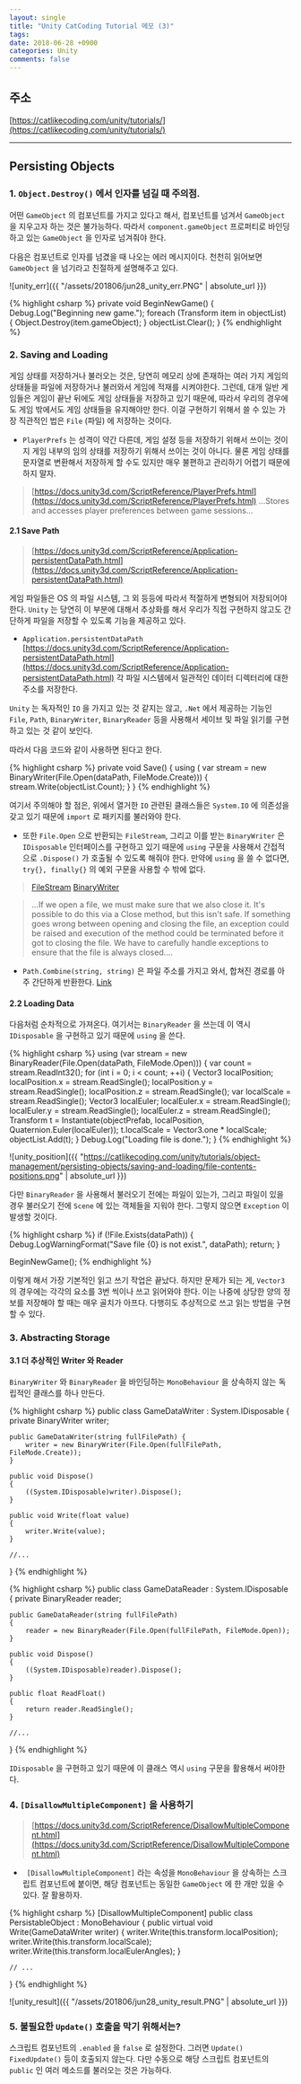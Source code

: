 ```yaml
---
layout: single
title: "Unity CatCoding Tutorial 메모 (3)"
tags: 
date: 2018-06-28 +0900
categories: Unity
comments: false
---
```

<script type="text/javascript"
    src="http://cdn.mathjax.org/mathjax/latest/MathJax.js?config=TeX-AMS-MML_HTMLorMML">
</script>

## 주소

[https://catlikecoding.com/unity/tutorials/](https://catlikecoding.com/unity/tutorials/)

---

## Persisting Objects

### 1. `Object.Destroy()` 에서 인자를 넘길 때 주의점.

어떤 `GameObject` 의 컴포넌트를 가지고 있다고 해서, 컴포넌트를 넘겨서 `GameObject` 을 지우고자 하는 것은 불가능하다. 따라서 `component.gameObject` 프로퍼티로 바인딩하고 있는 `GameObject` 을 인자로 넘겨줘야 한다.

다음은 컴포넌트로 인자를 넘겼을 때 나오는 에러 메시지이다. 천천히 읽어보면 `GameObject` 을 넘기라고 친절하게 설명해주고 있다.

![unity_err]({{ "/assets/201806/jun28_unity_err.PNG" | absolute_url }})

{% highlight csharp %}
private void BeginNewGame()
{
    Debug.Log("Beginning new game.");
    foreach (Transform item in objectList)
    {
        Object.Destroy(item.gameObject);
    }
    objectList.Clear();
}
{% endhighlight %}

### 2. Saving and Loading

게임 상태를 저장하거나 불러오는 것은, 당연히 메모리 상에 존재하는 여러 가지 게임의 상태들을 파일에 저장하거나 불러와서 게임에 적재를 시켜야한다. 그런데, 대개 일반 게임들은 게임이 끝난 뒤에도 게임 상태들을 저장하고 있기 때문에, 따라서 우리의 경우에도 게임 밖에서도 게임 상태들을 유지해야만 한다. 이걸 구현하기 위해서 쓸 수 있는 가장 직관적인 법은 `File` (파일) 에 저장하는 것이다.

* `PlayerPrefs` 는 성격이 약간 다른데, 게임 설정 등을 저장하기 위해서 쓰이는 것이지 게임 내부의 임의 상태를 저장하기 위해서 쓰이는 것이 아니다. 물론 게임 상태를 문자열로 변환해서 저장하게 할 수도 있지만 매우 불편하고 관리하기 어렵기 때문에 하지 말자.

> [https://docs.unity3d.com/ScriptReference/PlayerPrefs.html](https://docs.unity3d.com/ScriptReference/PlayerPrefs.html)
  ...Stores and accesses player preferences between game sessions...

#### 2.1 Save Path

> [https://docs.unity3d.com/ScriptReference/Application-persistentDataPath.html](https://docs.unity3d.com/ScriptReference/Application-persistentDataPath.html)

게임 파일들은 OS 의 파일 시스템, 그 외 등등에 따라서 적절하게 변형되어 저장되어야 한다. `Unity` 는 당연히 이 부분에 대해서 추상화를 해서 우리가 직접 구현하지 않고도 간단하게 파일을 저장할 수 있도록 기능을 제공하고 있다.

* `Application.persistentDataPath`
  [https://docs.unity3d.com/ScriptReference/Application-persistentDataPath.html](https://docs.unity3d.com/ScriptReference/Application-persistentDataPath.html)
  각 파일 시스템에서 일관적인 데이터 디렉터리에 대한 주소를 저장한다. 

`Unity` 는 독자적인 `IO` 을 가지고 있는 것 같지는 않고, `.Net` 에서 제공하는 기능인 `File`, `Path`, `BinaryWriter`, `BinaryReader` 등을 사용해서 세이브 및 파일 읽기를 구현하고 있는 것 같이 보인다.

따라서 다음 코드와 같이 사용하면 된다고 한다.

{% highlight csharp %}
private void Save()
{
    using (
        var stream = new BinaryWriter(File.Open(dataPath, FileMode.Create))) {
        stream.Write(objectList.Count);
    }
}
{% endhighlight %}

여기서 주의해야 할 점은, 위에서 열거한 `IO` 관련된 클래스들은 `System.IO` 에 의존성을 갖고 있기 때문에 `import` 로 패키지를 불러와야 한다.

* 또한 `File.Open` 으로 반환되는 `FileStream`, 그리고 이를 받는 `BinaryWriter` 은 `IDisposable` 인터페이스를 구현하고 있기 때문에 `using` 구문을 사용해서 간접적으로 `.Dispose()` 가 호출될 수 있도록 해줘야 한다. 만약에 `using` 을 쓸 수 없다면, `try{}, finally{}` 의 예외 구문을 사용할 수 밖에 없다.

> [FileStream](https://msdn.microsoft.com/en-us/library/system.io.filestream.aspx)
  [BinaryWriter](https://msdn.microsoft.com/en-us/library/system.io.binarywriter(v=vs.110).aspx)

> ...If we open a file, we must make sure that we also close it. It's possible to do this via a Close method, but this isn't safe. If something goes wrong between opening and closing the file, an exception could be raised and execution of the method could be terminated before it got to closing the file. We have to carefully handle exceptions to ensure that the file is always closed....

* `Path.Combine(string, string)` 은 파일 주소를 가지고 와서, 합쳐진 경로를 아주 간단하게 반환한다.
  [Link](https://msdn.microsoft.com/en-us/library/fyy7a5kt.aspx)

#### 2.2 Loading Data

다음처럼 순차적으로 가져온다. 여기서는 `BinaryReader` 을 쓰는데 이 역시 `IDisposable` 을 구현하고 있기 때문에 `using` 을 쓴다.

{% highlight csharp %}
using (var stream = new BinaryReader(File.Open(dataPath, FileMode.Open)))
{
    var count = stream.ReadInt32();
    for (int i = 0; i < count; ++i)
    {
        Vector3 localPosition;
        localPosition.x = stream.ReadSingle();
        localPosition.y = stream.ReadSingle();
        localPosition.z = stream.ReadSingle();
        var localScale = stream.ReadSingle();
        Vector3 localEuler;
        localEuler.x = stream.ReadSingle();
        localEuler.y = stream.ReadSingle();
        localEuler.z = stream.ReadSingle();
        Transform t = Instantiate(objectPrefab, 
                                  localPosition, 
                                  Quaternion.Euler(localEuler));
        t.localScale = Vector3.one * localScale;
        objectList.Add(t);
    }
    Debug.Log("Loading file is done.");
}
{% endhighlight %}

![unity_position]({{ "https://catlikecoding.com/unity/tutorials/object-management/persisting-objects/saving-and-loading/file-contents-positions.png" | absolute_url }})

다만 `BinaryReader` 을 사용해서 불러오기 전에는 파일이 있는가, 그리고 파일이 있을 경우 불러오기 전에 `Scene` 에 있는 객체들을 지워야 한다. 그렇지 않으면 `Exception` 이 발생할 것이다.

{% highlight csharp %}
if (!File.Exists(dataPath)) 
{
    Debug.LogWarningFormat("Save file {0} is not exist.", dataPath);
    return;
}

BeginNewGame();
{% endhighlight %}

이렇게 해서 가장 기본적인 읽고 쓰기 작업은 끝났다. 하지만 문제가 되는 게, `Vector3` 의 경우에는 각각의 요소를 3번 씩이나 쓰고 읽어와야 한다. 이는 나중에 상당한 양의 정보를 저장해야 할 때는 매우 골치가 아프다. 다행히도 추상적으로 쓰고 읽는 방법을 구현할 수 있다.

### 3. Abstracting Storage

#### 3.1 더 추상적인 Writer 와 Reader

`BinaryWriter` 와 `BinaryReader` 을 바인딩하는 `MonoBehaviour` 을 상속하지 않는 독립적인 클래스를 하나 만든다.

{% highlight csharp %}
public class GameDataWriter : System.IDisposable
{
    private BinaryWriter writer;
    
    public GameDataWriter(string fullFilePath) {
        writer = new BinaryWriter(File.Open(fullFilePath, FileMode.Create));
    }
    
    public void Dispose()
    {
        ((System.IDisposable)writer).Dispose();
    }

    public void Write(float value)
    {
        writer.Write(value);
    }
    
    //...
}
{% endhighlight %}

{% highlight csharp %}
public class GameDataReader : System.IDisposable
{
    private BinaryReader reader;
    
    public GameDataReader(string fullFilePath)
    {
        reader = new BinaryReader(File.Open(fullFilePath, FileMode.Open));
    }
    
    public void Dispose()
    {
        ((System.IDisposable)reader).Dispose();
    }
    
    public float ReadFloat()
    {
        return reader.ReadSingle();
    }

    //...
}
{% endhighlight %}

`IDisposable` 을 구현하고 있기 때문에 이 클래스 역시 `using` 구문을 활용해서 써야한다.

### 4. `[DisallowMultipleComponent]` 을 사용하기

> [https://docs.unity3d.com/ScriptReference/DisallowMultipleComponent.html](https://docs.unity3d.com/ScriptReference/DisallowMultipleComponent.html)

* ` [DisallowMultipleComponent]` 라는 속성을 `MonoBehaviour` 을 상속하는 스크립트 컴포넌트에 붙이면, 해당 컴포넌트는 동일한 `GameObject` 에 한 개만 있을 수 있다. 잘 활용하자.

{% highlight csharp %}
[DisallowMultipleComponent]
public class PersistableObject : MonoBehaviour
{
    public virtual void Write(GameDataWriter writer)
    {
        writer.Write(this.transform.localPosition);
        writer.Write(this.transform.localScale);
        writer.Write(this.transform.localEulerAngles);
    }

    // ...
}
{% endhighlight %}

![unity_result]({{ "/assets/201806/jun28_unity_result.PNG" | absolute_url }})

### 5. 불필요한 `Update()` 호출을 막기 위해서는?

스크립트 컴포넌트의 `.enabled` 을 `false` 로 설정한다. 그러면 `Update()` `FixedUpdate()` 등이 호출되지 않는다. 다만 수동으로 해당 스크립트 컴포넌트의 `public` 인 여러 메소드를 불러오는 것은 가능하다.